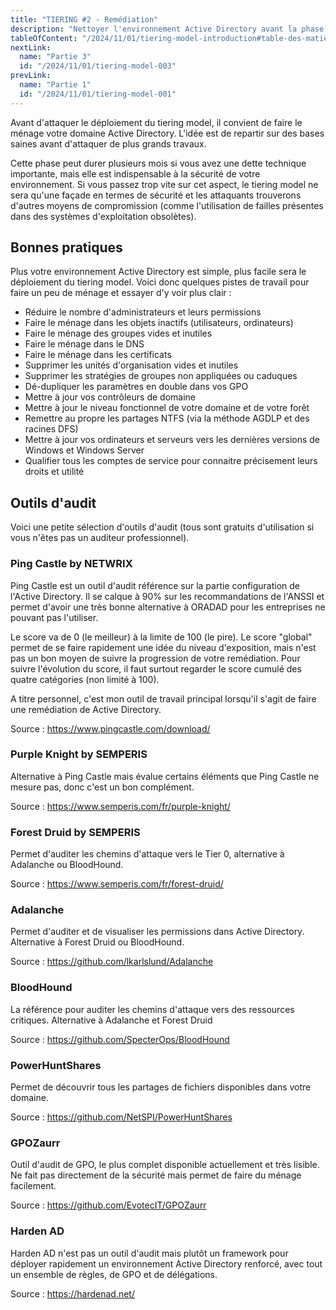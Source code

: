 ```yaml
---
title: "TIERING #2 - Remédiation"
description: "Nettoyer l'environnement Active Directory avant la phase d'architecture"
tableOfContent: "/2024/11/01/tiering-model-introduction#table-des-matières"
nextLink:
  name: "Partie 3"
  id: "/2024/11/01/tiering-model-003"
prevLink:
  name: "Partie 1"
  id: "/2024/11/01/tiering-model-001"
---
```


Avant d'attaquer le déploiement du tiering model, il convient de faire le ménage votre domaine Active Directory. L'idée est de repartir sur des bases saines avant d'attaquer de plus grands travaux.

Cette phase peut durer plusieurs mois si vous avez une dette technique importante, mais elle est indispensable à la sécurité de votre environnement. Si vous passez trop vite sur cet aspect, le tiering model ne sera qu'une façade en termes de sécurité et les attaquants trouverons d'autres moyens de compromission (comme l'utilisation de failles présentes dans des systèmes d'exploitation obsolètes).

## Bonnes pratiques

Plus votre environnement Active Directory est simple, plus facile sera le déploiement du tiering model. Voici donc quelques pistes de travail pour faire un peu de ménage et essayer d'y voir plus clair :

- Réduire le nombre d'administrateurs et leurs permissions
- Faire le ménage dans les objets inactifs (utilisateurs, ordinateurs)
- Faire le ménage des groupes vides et inutiles
- Faire le ménage dans le DNS
- Faire le ménage dans les certificats
- Supprimer les unités d'organisation vides et inutiles
- Supprimer les stratégies de groupes non appliquées ou caduques
- Dé-dupliquer les paramètres en double dans vos GPO
- Mettre à jour vos contrôleurs de domaine
- Mettre à jour le niveau fonctionnel de votre domaine et de votre forêt
- Remettre au propre les partages NTFS (via la méthode AGDLP et des racines DFS)
- Mettre à jour vos ordinateurs et serveurs vers les dernières versions de Windows et Windows Server
- Qualifier tous les comptes de service pour connaitre précisement leurs droits et utilité

## Outils d'audit

Voici une petite sélection d'outils d'audit (tous sont gratuits d'utilisation si vous n'êtes pas un auditeur professionnel).

### Ping Castle by NETWRIX

Ping Castle est un outil d'audit référence sur la partie configuration de l'Active Directory. Il se calque à 90% sur les recommandations de l'ANSSI et permet d'avoir une très bonne alternative à ORADAD pour les entreprises ne pouvant pas l'utiliser.

Le score va de 0 (le meilleur) à la limite de 100 (le pire). Le score "global" permet de se faire rapidement une idée du niveau d'exposition, mais n'est pas un bon moyen de suivre la progression de votre remédiation. Pour suivre l'évolution du score, il faut surtout regarder le score cumulé des quatre catégories (non limité à 100).

A titre personnel, c'est mon outil de travail principal lorsqu'il s'agit de faire une remédiation de Active Directory.

Source : <https://www.pingcastle.com/download/>

### Purple Knight by SEMPERIS

Alternative à Ping Castle mais évalue certains éléments que Ping Castle ne mesure pas, donc c'est un bon complément.

Source : <https://www.semperis.com/fr/purple-knight/>

### Forest Druid by SEMPERIS

Permet d'auditer les chemins d'attaque vers le Tier 0, alternative à Adalanche ou BloodHound.

Source : <https://www.semperis.com/fr/forest-druid/>

### Adalanche

Permet d'auditer et de visualiser les permissions dans Active Directory. Alternative à Forest Druid ou BloodHound.

Source : <https://github.com/lkarlslund/Adalanche>

### BloodHound

La référence pour auditer les chemins d'attaque vers des ressources critiques. Alternative à Adalanche et Forest Druid

Source : <https://github.com/SpecterOps/BloodHound>

### PowerHuntShares

Permet de découvrir tous les partages de fichiers disponibles dans votre domaine.

Source : <https://github.com/NetSPI/PowerHuntShares>

### GPOZaurr

Outil d'audit de GPO, le plus complet disponible actuellement et très lisible. Ne fait pas directement de la sécurité mais permet de faire du ménage facilement.

Source : <https://github.com/EvotecIT/GPOZaurr>

### Harden AD

Harden AD n'est pas un outil d'audit mais plutôt un framework pour déployer rapidement un environnement Active Directory renforcé, avec tout un ensemble de règles, de GPO et de délégations.

Source : <https://hardenad.net/>
